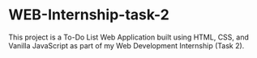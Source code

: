 # WEB-Internship-task-2
This project is a To-Do List Web Application built using HTML, CSS, and Vanilla JavaScript as part of my Web Development Internship (Task 2).
